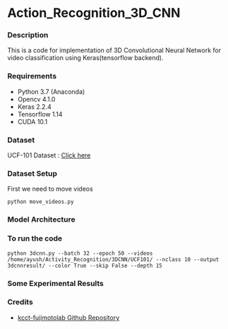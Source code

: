 # Action_Recognition_3D_CNN

### Description
This is a code for implementation of 3D Convolutional Neural Network for video classification using Keras(tensorflow backend).

### Requirements
* Python 3.7 (Anaconda)
* Opencv 4.1.0
* Keras 2.2.4
* Tensorflow 1.14
* CUDA 10.1

### Dataset
UCF-101 Dataset : [Click here](https://www.crcv.ucf.edu/data/UCF101.php)

### Dataset Setup
First we need to move videos
```
python move_videos.py
```
### Model Architecture

### To run the code
```
python 3dcnn.py --batch 32 --epoch 50 --videos /home/ayush/Activity_Recognition/3DCNN/UCF101/ --nclass 10 --output 3dcnnresult/ --color True --skip False --depth 15
```

### Some Experimental Results


### Credits
* [kcct-fujimotolab Github Repository](https://github.com/kcct-fujimotolab/3DCNN)

